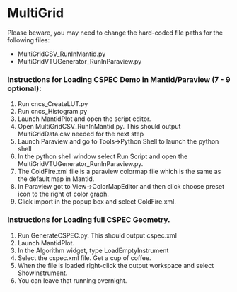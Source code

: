 # MultiGrid

Please beware, you may need to change the hard-coded file paths for the following files:
* MultiGridCSV_RunInMantid.py
* MultiGridVTUGenerator_RunInParaview.py


### Instructions for Loading CSPEC Demo in Mantid/Paraview (7 - 9 optional): 
1. Run cncs_CreateLUT.py
2. Run cncs_Histogram.py
3. Launch MantidPlot and open the script editor.
4. Open MultiGridCSV_RunInMantid.py. This should output MultiGridData.csv needed for the next step
5. Launch Paraview and go to Tools->Python Shell to launch the python shell
6. In the python shell window select Run Script and open the MultiGridVTUGenerator_RunInParaview.py.
7. The ColdFire.xml file is a paraview colormap file which is the same as the default map in Mantid. 
8. In Paraview got to View->ColorMapEditor and then click choose preset icon to the right of color graph.
9. Click import in the popup box and select ColdFire.xml.


### Instructions for Loading full CSPEC Geometry.
1. Run GenerateCSPEC.py. This should output cspec.xml
2. Launch MantidPlot.
3. In the Algorithm widget, type LoadEmptyInstrument
4. Select the cspec.xml file. Get a cup of coffee.
5. When the file is loaded right-click the output workspace and select ShowInstrument.
6. You can leave that running overnight.